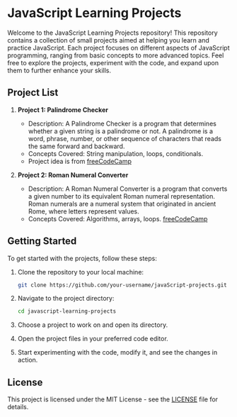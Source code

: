 # JavaScript Learning Projects

Welcome to the JavaScript Learning Projects repository! This repository contains a collection of small projects aimed at helping you learn and practice JavaScript. Each project focuses on different aspects of JavaScript programming, ranging from basic concepts to more advanced topics. Feel free to explore the projects, experiment with the code, and expand upon them to further enhance your skills.

## Project List

1. **Project 1: Palindrome Checker**
   - Description: A Palindrome Checker is a program that determines whether a given string is a palindrome or not. A palindrome is a word, phrase, number, or other sequence of characters that reads the same forward and backward.
   - Concepts Covered: String manipulation, loops, conditionals.
   - Project idea is from [freeCodeCamp](https://www.freecodecamp.org/learn/javascript-algorithms-and-data-structures-v8/build-a-palindrome-checker-project/build-a-palindrome-checker)

2. **Project 2: Roman Numeral Converter**
   - Description: A Roman Numeral Converter is a program that converts a given number to its equivalent Roman numeral representation. Roman numerals are a numeral system that originated in ancient Rome, where letters represent values.
   - Concepts Covered: Algorithms, arrays, loops. [freeCodeCamp](https://www.freecodecamp.org/learn/javascript-algorithms-and-data-structures-v8/build-a-roman-numeral-converter-project/build-a-roman-numeral-converter)

## Getting Started

To get started with the projects, follow these steps:

1. Clone the repository to your local machine:

    ```bash
    git clone https://github.com/your-username/javaScript-projects.git
    ```

2. Navigate to the project directory:

    ```bash
    cd javascript-learning-projects
    ```

3. Choose a project to work on and open its directory.

4. Open the project files in your preferred code editor.

5. Start experimenting with the code, modify it, and see the changes in action.


## License

This project is licensed under the MIT License - see the [LICENSE](LICENSE) file for details.
